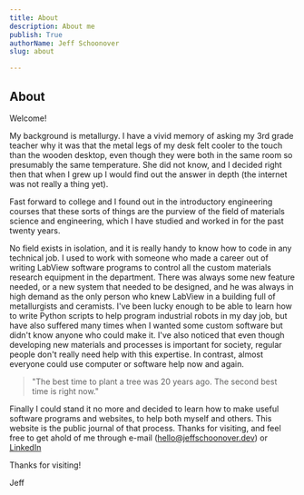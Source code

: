 ```yaml
---
title: About
description: About me
publish: True
authorName: Jeff Schoonover
slug: about

---
```


## About

Welcome!  

My background is metallurgy.  I have a vivid memory of asking my 3rd grade teacher why it was that the metal legs of my desk felt cooler to the touch than the wooden desktop, even though they were both in the same room so presumably the same temperature.  She did not know, and I decided right then that when I grew up I would find out the answer in depth (the internet was not really a thing yet).

Fast forward to college and I found out in the introductory engineering courses that these sorts of things are the purview of the field of materials science and engineering, which I have studied and worked in for the past twenty years.  

No field exists in isolation, and it is really handy to know how to code in any technical job.  I used to work with someone who made a career out of writing LabView software programs to control all the custom materials research equipment in the department.  There was always some new feature needed, or a new system that needed to be designed, and he was always in high demand as the only person who knew LabView in a building full of metallurgists and ceramists.  I've been lucky enough to be able to learn how to write Python scripts to help program industrial robots in my day job, but have also suffered many times when I wanted some custom software but didn't know anyone who could make it.  I've also noticed that even though developing new materials and processes is important for society, regular people don't really need help with this expertise.  In contrast, almost everyone could use computer or software help now and again.

>"The best time to plant a tree was 20 years ago.  The second best time is right now."

Finally I could stand it no more and decided to learn how to make useful software programs and websites, to help both myself and others.  This website is the public journal of that process.  Thanks for visiting, and feel free to get ahold of me through e-mail (hello@jeffschoonover.dev) or [LinkedIn](https://www.linkedin.com/in/jeffrey-schoonover-362959a/)

Thanks for visiting!

Jeff